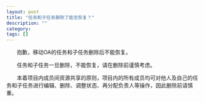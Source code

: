 ```yaml
---
layout: post
title: "任务和子任务删除了能否恢复？"
description: ""
category: 
tags: []
---
```

&#160; &#160; &#160; &#160;抱歉，移动OA的任务和子任务删除后不能恢复。

&#160; &#160; &#160; &#160;任务和子任务一旦删除，不能恢复，请在删除前谨慎考虑。

&#160; &#160; &#160; &#160;本着项目内成员间资源共享的原则，项目内的所有成员均可对他人及自己的任务和子任务进行编辑、删除、调整状态、再分配负责人等操作，因此删除前请慎重。
